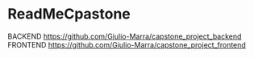# ReadMeCpastone
BACKEND
https://github.com/Giulio-Marra/capstone_project_backend
FRONTEND
https://github.com/Giulio-Marra/capstone_project_frontend
 
